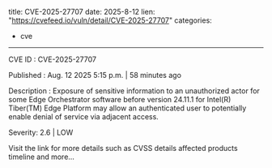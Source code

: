  
title: CVE-2025-27707
date: 2025-8-12
lien: "https://cvefeed.io/vuln/detail/CVE-2025-27707"
categories:
  - cve
---

CVE ID : CVE-2025-27707

Published :  Aug. 12
2025
5:15 p.m. | 58 minutes ago

Description : Exposure of sensitive information to an unauthorized actor for some Edge Orchestrator software before version 24.11.1 for Intel(R) Tiber(TM) Edge Platform may allow an authenticated user to potentially enable denial of service via adjacent access.

Severity: 2.6 | LOW

Visit the link for more details
such as CVSS details
affected products
timeline
and more...
